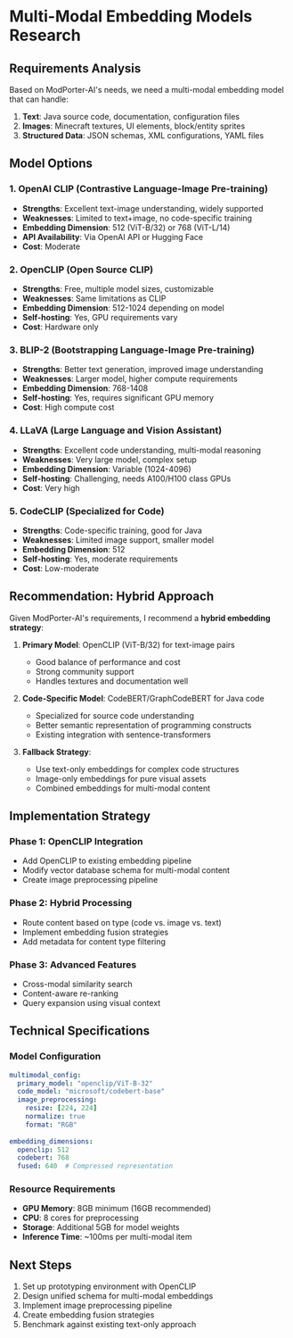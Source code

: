 # Multi-Modal Embedding Models Research

## Requirements Analysis

Based on ModPorter-AI's needs, we need a multi-modal embedding model that can handle:
1. **Text**: Java source code, documentation, configuration files
2. **Images**: Minecraft textures, UI elements, block/entity sprites
3. **Structured Data**: JSON schemas, XML configurations, YAML files

## Model Options

### 1. OpenAI CLIP (Contrastive Language-Image Pre-training)
- **Strengths**: Excellent text-image understanding, widely supported
- **Weaknesses**: Limited to text+image, no code-specific training
- **Embedding Dimension**: 512 (ViT-B/32) or 768 (ViT-L/14)
- **API Availability**: Via OpenAI API or Hugging Face
- **Cost**: Moderate

### 2. OpenCLIP (Open Source CLIP)
- **Strengths**: Free, multiple model sizes, customizable
- **Weaknesses**: Same limitations as CLIP
- **Embedding Dimension**: 512-1024 depending on model
- **Self-hosting**: Yes, GPU requirements vary
- **Cost**: Hardware only

### 3. BLIP-2 (Bootstrapping Language-Image Pre-training)
- **Strengths**: Better text generation, improved image understanding
- **Weaknesses**: Larger model, higher compute requirements
- **Embedding Dimension**: 768-1408
- **Self-hosting**: Yes, requires significant GPU memory
- **Cost**: High compute cost

### 4. LLaVA (Large Language and Vision Assistant)
- **Strengths**: Excellent code understanding, multi-modal reasoning
- **Weaknesses**: Very large model, complex setup
- **Embedding Dimension**: Variable (1024-4096)
- **Self-hosting**: Challenging, needs A100/H100 class GPUs
- **Cost**: Very high

### 5. CodeCLIP (Specialized for Code)
- **Strengths**: Code-specific training, good for Java
- **Weaknesses**: Limited image support, smaller model
- **Embedding Dimension**: 512
- **Self-hosting**: Yes, moderate requirements
- **Cost**: Low-moderate

## Recommendation: Hybrid Approach

Given ModPorter-AI's requirements, I recommend a **hybrid embedding strategy**:

1. **Primary Model**: OpenCLIP (ViT-B/32) for text-image pairs
   - Good balance of performance and cost
   - Strong community support
   - Handles textures and documentation well

2. **Code-Specific Model**: CodeBERT/GraphCodeBERT for Java code
   - Specialized for source code understanding
   - Better semantic representation of programming constructs
   - Existing integration with sentence-transformers

3. **Fallback Strategy**: 
   - Use text-only embeddings for complex code structures
   - Image-only embeddings for pure visual assets
   - Combined embeddings for multi-modal content

## Implementation Strategy

### Phase 1: OpenCLIP Integration
- Add OpenCLIP to existing embedding pipeline
- Modify vector database schema for multi-modal content
- Create image preprocessing pipeline

### Phase 2: Hybrid Processing
- Route content based on type (code vs. image vs. text)
- Implement embedding fusion strategies
- Add metadata for content type filtering

### Phase 3: Advanced Features
- Cross-modal similarity search
- Content-aware re-ranking
- Query expansion using visual context

## Technical Specifications

### Model Configuration
```yaml
multimodal_config:
  primary_model: "openclip/ViT-B-32"
  code_model: "microsoft/codebert-base"
  image_preprocessing:
    resize: [224, 224]
    normalize: true
    format: "RGB"
  
embedding_dimensions:
  openclip: 512
  codebert: 768
  fused: 640  # Compressed representation
```

### Resource Requirements
- **GPU Memory**: 8GB minimum (16GB recommended)
- **CPU**: 8 cores for preprocessing
- **Storage**: Additional 5GB for model weights
- **Inference Time**: ~100ms per multi-modal item

## Next Steps

1. Set up prototyping environment with OpenCLIP
2. Design unified schema for multi-modal embeddings
3. Implement image preprocessing pipeline
4. Create embedding fusion strategies
5. Benchmark against existing text-only approach